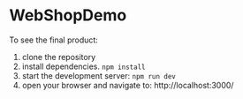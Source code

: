 # WebShopDemo

To see the final product:
1. clone the repository
2. install dependencies. `npm install`
3. start the development server: `npm run dev`
4. open your browser and navigate to: http://localhost:3000/
